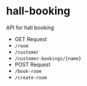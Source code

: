 # hall-booking
API for hall booking

- GET Request
- `/room`
- `/customer`
- `/customer-bookings/{name}`
- POST Request
- `/book-room`
- `/create-room`
